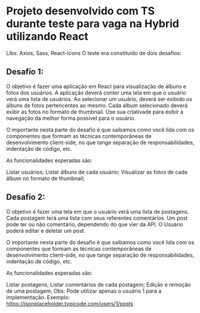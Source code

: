 # Projeto desenvolvido com TS durante teste para vaga na Hybrid utilizando React
Libs: Axios, Sass, React-Icons
O teste era constituído de dois desafios:

## Desafio 1:
O objetivo é fazer uma aplicação em React para visualização de álbuns e fotos dos usuários. A aplicação deverá conter uma tela em que o usuário verá uma lista de usuários. Ao selecionar um usuário, deverá ser exibido os álbuns de fotos pertencentes ao mesmo. Cada álbum selecionado deverá exibir as fotos no formato de thumbnail. Use sua criativade para exibir a navegação da melhor forma possível para o usuário.

O importante nesta parte do desafio é que saibamos como você lida com os componentes que formam as técnicas contemporâneas de desenvolvimento client-side, no que tange separação de responsabilidades, indentação de código, etc.

As funcionalidades esperadas são:

Listar usuários;
Listar álbuns de cada usuário;
Visualizar as fotos de cada álbum no formato de thumbnail;

## Desafio 2:
O objetivo é fazer uma tela em que o usuário verá uma lista de postagens. Cada postagem terá uma lista com seus referentes comentários. Um post pode ter ou não comentário, dependendo do que vier da API. O Usuário poderá editar e deletar um post.

O importante nesta parte do desafio é que saibamos como você lida com os componentes que formam as técnicas contemporâneas de desenvolvimento client-side, no que tange separação de responsabilidades, indentação de código, etc.

As funcionalidades esperadas são:

Listar postagens;
Listar comentários de cada postagem;
Edição e remoção de uma postagem;
Obs: Pode utilizar apenas o usuário 1 para a implementação. Exemplo: https://jsonplaceholder.typicode.com/users/1/posts
